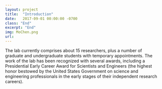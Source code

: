 ```yaml
---
layout: project
title:  "Introduction"
date:   2017-09-01 00:00:00 -0700
class: "End"
excerpt: "End"
img: MoChen.png
url: 
---
```


The lab currently comprises about 15 researchers, plus a number of graduate and undergraduate students with temporary appointments. The work of the lab has been recognized with several awards, including a Presidential Early Career Award for Scientists and Engineers (the highest honor bestowed by the United States Government on science and engineering professionals in the early stages of their independent research careers). 
